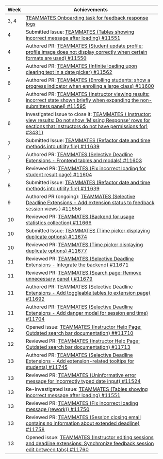 | Week | Achievements |
| ---- | ------------ |
| 3, 4 | [TEAMMATES Onboarding task for feedback response logs](https://github.com/ziqing26/teammates/commits/2022-onboarding-task-team-1?author=FergusMok) |
| 4 | Submitted Issue: [TEAMMATES (Tables showing incorrect message after loading) #11551](https://github.com/TEAMMATES/teammates/issues/11551) |
| 4 | Authored PR: [TEAMMATES (Student update profile: profile image does not display correctly when certain formats are used) #11550](https://github.com/TEAMMATES/teammates/pull/11550) |
| 5 | Authored PR: [TEAMMATES (Infinite loading upon clearing text in a date picker) #11562](https://github.com/TEAMMATES/teammates/pull/11562) |
| 6 | Authored PR: [TEAMMATES (Enrolling students: show a progress indicator when enrolling a large class) #11600](https://github.com/TEAMMATES/teammates/pull/11600) |
| 6 | Authored PR: [TEAMMATES (Instructor viewing results: incorrect state shown briefly when expanding the non-submitters panel) #11595](https://github.com/TEAMMATES/teammates/pull/11595) | 
| 6 | Investigated Issue to close it: [TEAMMATES ( Instructor: view results: Do not show 'Missing Response' rows for sections that instructors do not have permissions for) #3431)](https://github.com/TEAMMATES/teammates/issues/3431#issuecomment-1050892556) |
| 7 | Submitted Issue: [TEAMMATES (Refactor date and time methods into utility file) #11639](https://github.com/TEAMMATES/teammates/issues/11639) |
| 7 | Authored PR: [TEAMMATES (Selective Deadline Extensions - Frontend tables and modals) #11603](https://github.com/TEAMMATES/teammates/pull/11603) |
| 7 | Reviewed PR: [TEAMMATES (Fix incorrect loading for student result page) #11604](https://github.com/TEAMMATES/teammates/pull/11604) |
| 8 | Submitted issue: [TEAMMATES (Refactor date and time methods into utility file) #11639](https://github.com/TEAMMATES/teammates/issues/11639) |
| 9 | Authored PR (ongoing): [TEAMMATES (Selective Deadline Extensions - Add extension status to feedback session views ) #11656](https://github.com/TEAMMATES/teammates/pull/11656) |
| 10 | Reviewed PR: [TEAMMATES (Backend for usage statistics collection) #11666](https://github.com/TEAMMATES/teammates/pull/11666) |
| 10 | Submitted Issue: [TEAMMATES (Time picker displaying duplicate options) #11674](https://github.com/TEAMMATES/teammates/issues/11674) |
| 10 | Reviewed PR: [TEAMMATES (Time picker displaying duplicate options) #11677](https://github.com/TEAMMATES/teammates/pull/11677) |
| 11 | Reviewed PR: [TEAMMATES (Selective Deadline Extensions - Integrate the backend) #11671](https://github.com/TEAMMATES/teammates/pull/11671) |
| 11 | Reviewed PR: [TEAMMATES (Search page: Remove unnecessary panel ) #11679](https://github.com/TEAMMATES/teammates/pull/11679) |
| 11 | Authored PR: [TEAMMATES (Selective Deadline Extensions - Add toggleable tables to extension page) #11692](https://github.com/TEAMMATES/teammates/pull/11692) |
| 11 | Authored PR: [TEAMMATES (Selective Deadline Extensions - Add danger modal for session end time) #11704](https://github.com/TEAMMATES/teammates/pull/11704) |
| 12 | Opened issue: [TEAMMATES (Instructor Help Page: Outdated search bar documentation) ##11710](https://github.com/TEAMMATES/teammates/issues/11710) |
| 12 | Reviewed PR: [TEAMMATES (Instructor Help Page: Outdated search bar documentation) #11713](https://github.com/TEAMMATES/teammates/pull/11713) |
| 13 | Authored PR: [TEAMMATES (Selective Deadline Extensions - Add extension-related tooltips for students) #11745](https://github.com/TEAMMATES/teammates/pull/11745) |
| 13 | Reviewed PR: [TEAMMATES (Uninformative error message for incorrectly typed date input) #11524](https://github.com/TEAMMATES/teammates/pull/11524) |
| 13 | Re-Investigated Issue: [TEAMMATES (Tables showing incorrect message after loading) #11551](https://github.com/TEAMMATES/teammates/issues/11551) |
| 13 | Reviewed PR: [TEAMMATES (Fix incorrect loading message (rework)) #11750](https://github.com/TEAMMATES/teammates/pull/11750) |
| 13 | Reviewed PR: [TEAMMATES (Session closing email contains no information about extended deadline) #11758 ](https://github.com/TEAMMATES/teammates/pull/11758) |
| 13 | Opened issue: [TEAMMATES (Instructor editing sessions and deadline extensions: Synchronize feedback session edit between tabs) #11760](https://github.com/TEAMMATES/teammates/issues/11760) |
